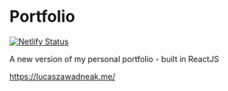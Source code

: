 # Portfolio
[![Netlify Status](https://api.netlify.com/api/v1/badges/bf1630e4-167d-4c92-8fd3-cf2ad9e1d3a9/deploy-status)](https://app.netlify.com/sites/lucascassilha/deploys)

A new version of my personal portfolio - built in ReactJS

https://lucaszawadneak.me/

